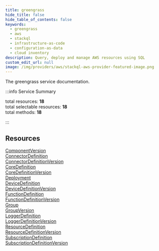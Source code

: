 ```yaml
---
title: greengrass
hide_title: false
hide_table_of_contents: false
keywords:
  - greengrass
  - aws
  - stackql
  - infrastructure-as-code
  - configuration-as-data
  - cloud inventory
description: Query, deploy and manage AWS resources using SQL
custom_edit_url: null
image: /img/providers/aws/stackql-aws-provider-featured-image.png
---
```


The greengrass service documentation.

:::info Service Summary

<div class="row">
<div class="providerDocColumn">
<span>total resources:&nbsp;<b>18</b></span><br />
<span>total selectable resources:&nbsp;<b>18</b></span><br />
<span>total methods:&nbsp;<b>18</b></span><br />
</div>
</div>

:::

## Resources
<div class="row">
<div class="providerDocColumn">
<a href="/providers/aws/greengrass/ComponentVersion/">ComponentVersion</a><br />
<a href="/providers/aws/greengrass/ConnectorDefinition/">ConnectorDefinition</a><br />
<a href="/providers/aws/greengrass/ConnectorDefinitionVersion/">ConnectorDefinitionVersion</a><br />
<a href="/providers/aws/greengrass/CoreDefinition/">CoreDefinition</a><br />
<a href="/providers/aws/greengrass/CoreDefinitionVersion/">CoreDefinitionVersion</a><br />
<a href="/providers/aws/greengrass/Deployment/">Deployment</a><br />
<a href="/providers/aws/greengrass/DeviceDefinition/">DeviceDefinition</a><br />
<a href="/providers/aws/greengrass/DeviceDefinitionVersion/">DeviceDefinitionVersion</a><br />
<a href="/providers/aws/greengrass/FunctionDefinition/">FunctionDefinition</a>
</div>
<div class="providerDocColumn">
<a href="/providers/aws/greengrass/FunctionDefinitionVersion/">FunctionDefinitionVersion</a><br />
<a href="/providers/aws/greengrass/Group/">Group</a><br />
<a href="/providers/aws/greengrass/GroupVersion/">GroupVersion</a><br />
<a href="/providers/aws/greengrass/LoggerDefinition/">LoggerDefinition</a><br />
<a href="/providers/aws/greengrass/LoggerDefinitionVersion/">LoggerDefinitionVersion</a><br />
<a href="/providers/aws/greengrass/ResourceDefinition/">ResourceDefinition</a><br />
<a href="/providers/aws/greengrass/ResourceDefinitionVersion/">ResourceDefinitionVersion</a><br />
<a href="/providers/aws/greengrass/SubscriptionDefinition/">SubscriptionDefinition</a><br />
<a href="/providers/aws/greengrass/SubscriptionDefinitionVersion/">SubscriptionDefinitionVersion</a>
</div>
</div>